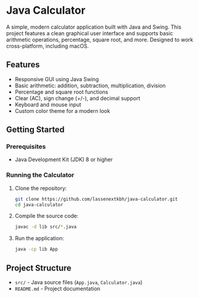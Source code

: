 # Java Calculator

A simple, modern calculator application built with Java and Swing. This project features a clean graphical user interface and supports basic arithmetic operations, percentage, square root, and more. Designed to work cross-platform, including macOS.

## Features

- Responsive GUI using Java Swing
- Basic arithmetic: addition, subtraction, multiplication, division
- Percentage and square root functions
- Clear (AC), sign change (+/-), and decimal support
- Keyboard and mouse input
- Custom color theme for a modern look


## Getting Started

### Prerequisites

- Java Development Kit (JDK) 8 or higher

### Running the Calculator

1. Clone the repository:
	```sh
	git clone https://github.com/lassenextkbh/java-calculator.git
	cd java-calculator
	```
2. Compile the source code:
	```sh
	javac -d lib src/*.java
	```
3. Run the application:
	```sh
	java -cp lib App
	```

## Project Structure

- `src/` - Java source files (`App.java`, `Calculator.java`)
- `README.md` - Project documentation

